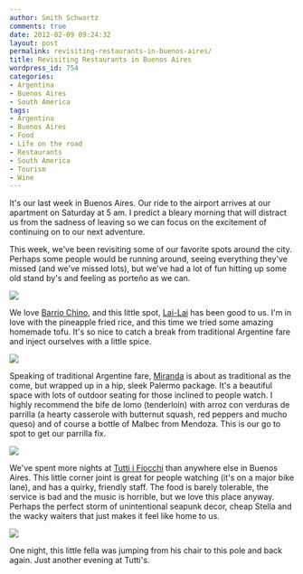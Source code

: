 ```yaml
---
author: Smith Schwartz
comments: true
date: 2012-02-09 09:24:32
layout: post
permalink: revisiting-restaurants-in-buenos-aires/
title: Revisiting Restaurants in Buenos Aires
wordpress_id: 754
categories:
- Argentina
- Buenos Aires
- South America
tags:
- Argentina
- Buenos Aires
- Food
- Life on the road
- Restaurants
- South America
- Tourism
- Wine
---
```


It's our last week in Buenos Aires. Our ride to the airport arrives at our apartment on Saturday at 5 am. I predict a bleary morning that will distract us from the sadness of leaving so we can focus on the excitement of continuing on to our next adventure.

This week, we've been revisiting some of our favorite spots around the city. Perhaps some people would be running around, seeing everything they've missed (and we've missed lots), but we've had a lot of fun hitting up some old stand by's and feeling as porteño as we can.

[![](http://schwartzography.com/wp-content/uploads/2012/02/BsAsRestaurants090212_03.jpg)](http://schwartzography.com/revisiting-restaurants-in-buenos-aires/bsasrestaurants090212_03/)

We love [Barrio Chino](http://schwartzography.com/2012/01/dragons-tacos-gardens-and-books-on-stage/), and this little spot, [Lai-Lai](https://www.facebook.com/pages/Restaurante-LaiLai-BuenosAires/134727086537977?sk=wall) has been good to us. I'm in love with the pineapple fried rice, and this time we tried some amazing homemade tofu. It's so nice to catch a break from traditional Argentine fare and inject ourselves with a little spice.

[![](http://schwartzography.com/wp-content/uploads/2012/02/BsAsRestaurants090212_04.jpg)](http://schwartzography.com/revisiting-restaurants-in-buenos-aires/bsasrestaurants090212_04/)

Speaking of traditional Argentine fare, [Miranda](http://parrillamiranda.com/) is about as traditional as the come, but wrapped up in a hip, sleek Palermo package. It's a beautiful space with lots of outdoor seating for those inclined to people watch. I highly recommend the bife de lomo (tenderloin) with arroz con verduras de parrilla (a hearty casserole with butternut squash, red peppers and mucho queso) and of course a bottle of Malbec from Mendoza. This is our go to spot to get our parrilla fix.

[![](http://schwartzography.com/wp-content/uploads/2012/02/BsAsRestaurants090212_01.jpg)](http://schwartzography.com/revisiting-restaurants-in-buenos-aires/bsasrestaurants090212_01/)

We've spent more nights at [Tutti i Fiocchi](http://www.tuttiifiocchi.com/) than anywhere else in Buenos Aires. This little corner joint is great for people watching (it's on a major bike lane), and has a quirky, friendly staff. The food is barely tolerable, the service is bad and the music is horrible, but we love this place anyway. Perhaps the perfect storm of unintentional seapunk decor, cheap Stella and the wacky waiters that just makes it feel like home to us.

[![](http://schwartzography.com/wp-content/uploads/2012/02/BsAsRestaurants090212_02.jpg)](http://schwartzography.com/revisiting-restaurants-in-buenos-aires/bsasrestaurants090212_02/)

One night, this little fella was jumping from his chair to this pole and back again. Just another evening at Tutti's. 

